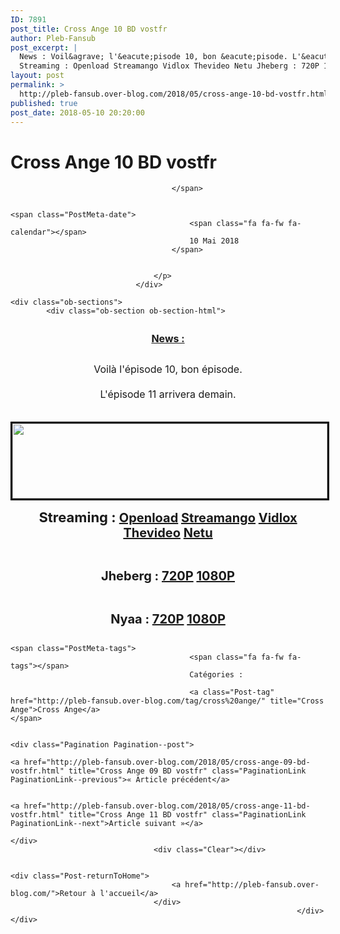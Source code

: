 ```yaml
---
ID: 7891
post_title: Cross Ange 10 BD vostfr
author: Pleb-Fansub
post_excerpt: |
  News : Voil&agrave; l'&eacute;pisode 10, bon &eacute;pisode. L'&eacute;pisode 11 arrivera demain.
  Streaming : Openload Streamango Vidlox Thevideo Netu Jheberg : 720P 1080P Nyaa : 720P 1080P
layout: post
permalink: >
  http://pleb-fansub.over-blog.com/2018/05/cross-ange-10-bd-vostfr.html
published: true
post_date: 2018-05-10 20:20:00
---
```

<div class="feedwordpress-gaffer-full-text"><div class="Post-header">
                                    <h1 class="Post-title">
                                                                                    Cross Ange 10 BD vostfr
                                                                            </h1>
                                    <p class="Post-meta PostMeta">
                                                                                <span class="PostMeta-user">
                                            <span class="fa fa-fw fa-user"></span>
                                            
                                        </span>
                                                                                
                                                                                <span class="PostMeta-date">
                                            <span class="fa fa-fw fa-calendar"></span>
                                            10 Mai 2018
                                        </span>
                                                                                
                                        
                                    </p>
                                </div>
<div class="Post-content">
                                    
    <div class="ob-sections">
            <div class="ob-section ob-section-html">
<figure class="image-align-center" style="margin:10px 0px 10px 0px"><img alt="" class="image-size-large" src="https://img.over-blog-kiwi.com/2/55/03/68/20171018/ob_b9e201_cross-ange.jpg"></figure><p style="text-align: center; font-size:13px;"><u><strong><span style="font-size:16px;">News :</span></strong></u></p>
<p style="text-align: center; font-size:13px;"><br><span style="font-size:16px;">Voilà l'épisode 10, bon épisode.<br><br>L'épisode 11 arrivera demain.</span></p>
<center><p style="text-align: center;"><img style="margin-top: 20px; border-width: 3px; border-style: solid; border-color: black; width: 100%; height: 120px;" alt="" src="http://i.imgur.com/R921nS7.png"></p></center>
</div>
            <div class="ob-section ob-section-html">
<p style="text-align: center;"><strong><span style="font-size:22px;">Streaming : </span><span style="font-size:20px;"><a href="https://openload.co/embed/oJoQSxPCUQ8/%5BPleb-Fansub%5D_Cross_Ange_-_Tenshi_to_Ryuu_no_Rondo_10_vostfr_%28BD_1920x1080_x264_AAC%29_%5B773FB22D%5D.mp4">Openload</a> <a href="https://streamango.com/embed/smadpltbkonqtppr/_Pleb-Fansub_Cross_Ange_-_Tenshi_to_Ryuu_no_Rondo_10_vostfr_BD_1920x1080_x264_AAC_773FB22D_mp4">Streamango</a> <a href="https://vidlox.me/embed-mhihheizxqha.html">Vidlox</a> <a href="https://thevideo.me/embed-wvy67cb7hdga.html">Thevideo</a> <a href="https://waaw.tv/watch_video.php?v=JluhVhqKfF5X">Netu</a></span></strong></p>
<p style="text-align: center;"> </p>
<p style="text-align: center;"><strong><span style="font-size:20px;">Jheberg : <a href="https://www.jheberg.net/captcha/pleb-fansub-cross-ange-tenshi-to-ryuu-no-rondo-40/">720P</a> <a href="http://www.jheberg.net/captcha/pleb-fansub-cross-ange-tenshi-to-ryuu-no-rondo-39/">1080P</a></span></strong></p>
<p style="text-align: center;"> </p>
<p style="text-align: center;"><strong><span style="font-size:20px;">Nyaa : <a href="https://nyaa.si/view/1035641">720P</a> <a href="https://nyaa.si/view/1035642">1080P</a></span></strong></p>
</div>
        </div>

                                    
                                                                            <span class="PostMeta-tags">
                                            <span class="fa fa-fw fa-tags"></span> 
                                            Catégories :
                                                                                    
                                            <a class="Post-tag" href="http://pleb-fansub.over-blog.com/tag/cross%20ange/" title="Cross Ange">Cross Ange</a>                                                                                    </span>
                                                                        
                                                                        <div class="Pagination Pagination--post">
                                                                                    <a href="http://pleb-fansub.over-blog.com/2018/05/cross-ange-09-bd-vostfr.html" title="Cross Ange 09 BD vostfr" class="PaginationLink PaginationLink--previous">« Article précédent</a>
                                            
                                                                                    <a href="http://pleb-fansub.over-blog.com/2018/05/cross-ange-11-bd-vostfr.html" title="Cross Ange 11 BD vostfr" class="PaginationLink PaginationLink--next">Article suivant »</a>
                                                                            </div>
                                    <div class="Clear"></div>
                                                                        
                                                                        <div class="Post-returnToHome">
                                        <a href="http://pleb-fansub.over-blog.com/">Retour à l'accueil</a>
                                    </div>
                                                                    </div></div>